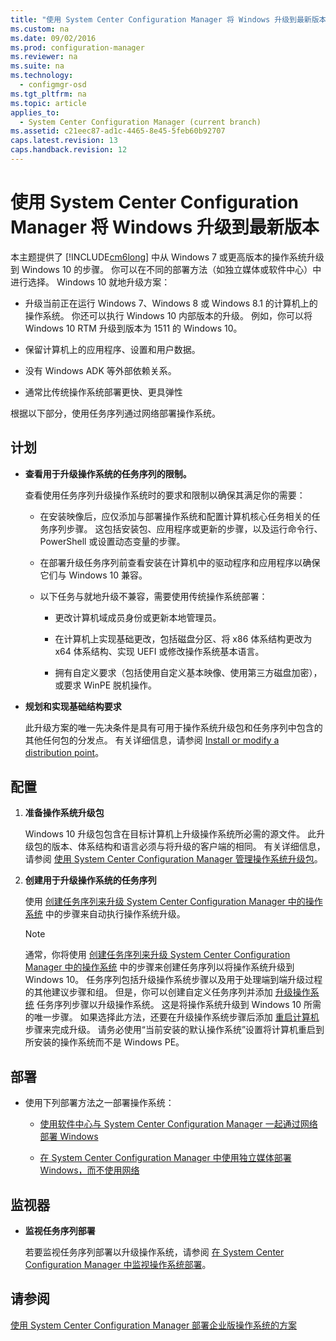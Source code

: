 ```yaml
---
title: "使用 System Center Configuration Manager 将 Windows 升级到最新版本"
ms.custom: na
ms.date: 09/02/2016
ms.prod: configuration-manager
ms.reviewer: na
ms.suite: na
ms.technology: 
  - configmgr-osd
ms.tgt_pltfrm: na
ms.topic: article
applies_to: 
  - System Center Configuration Manager (current branch)
ms.assetid: c21eec87-ad1c-4465-8e45-5feb60b92707
caps.latest.revision: 13
caps.handback.revision: 12
---
```

# 使用 System Center Configuration Manager 将 Windows 升级到最新版本
本主题提供了 [!INCLUDE[cm6long](../LocTest/includes/cm6long_md.md)] 中从 Windows 7 或更高版本的操作系统升级到 Windows 10 的步骤。 你可以在不同的部署方法（如独立媒体或软件中心）中进行选择。 Windows 10 就地升级方案：  
  
-   升级当前正在运行 Windows 7、Windows 8 或 Windows 8.1 的计算机上的操作系统。 你还可以执行 Windows 10 内部版本的升级。 例如，你可以将 Windows 10 RTM 升级到版本为 1511 的 Windows 10。  
  
-   保留计算机上的应用程序、设置和用户数据。  
  
-   没有 Windows ADK 等外部依赖关系。  
  
-   通常比传统操作系统部署更快、更具弹性  
  
 根据以下部分，使用任务序列通过网络部署操作系统。  
  
##  <a name="BKMK_Plan"></a> 计划  
  
-   **查看用于升级操作系统的任务序列的限制。**  
  
     查看使用任务序列升级操作系统时的要求和限制以确保其满足你的需要：  
  
    -   在安装映像后，应仅添加与部署操作系统和配置计算机核心任务相关的任务序列步骤。 这包括安装包、应用程序或更新的步骤，以及运行命令行、PowerShell 或设置动态变量的步骤。  
  
    -   在部署升级任务序列前查看安装在计算机中的驱动程序和应用程序以确保它们与 Windows 10 兼容。  
  
    -   以下任务与就地升级不兼容，需要使用传统操作系统部署：  
  
        -   更改计算机域成员身份或更新本地管理员。  
  
        -   在计算机上实现基础更改，包括磁盘分区、将 x86 体系结构更改为 x64 体系结构、实现 UEFI 或修改操作系统基本语言。  
  
        -   拥有自定义要求（包括使用自定义基本映像、使用第三方磁盘加密），或要求 WinPE 脱机操作。  
  
-   **规划和实现基础结构要求**  
  
     此升级方案的唯一先决条件是具有可用于操作系统升级包和任务序列中包含的其他任何包的分发点。 有关详细信息，请参阅 [Install or modify a distribution point](../LocTest/Manage-content-and-content-infrastructure-for-System-Center-Configuration-Manager.md#bkmk_Iinstall)。  
  
##  <a name="BKMK_Configure"></a> 配置  
  
1.  **准备操作系统升级包**  
  
     Windows 10 升级包包含在目标计算机上升级操作系统所必需的源文件。 此升级包的版本、体系结构和语言必须与将升级的客户端的相同。  有关详细信息，请参阅 [使用 System Center Configuration Manager 管理操作系统升级包](../LocTest/Manage-operating-system-upgrade-packages-with-System-Center-Configuration-Manager.md)。  
  
2.  **创建用于升级操作系统的任务序列**  
  
     使用 [创建任务序列来升级 System Center Configuration Manager 中的操作系统](../LocTest/Create-a-task-sequence-to-upgrade-an-operating-system-in-System-Center-Configuration-Manager.md) 中的步骤来自动执行操作系统升级。  
  
    > [!NOTE]  
    >  通常，你将使用 [创建任务序列来升级 System Center Configuration Manager 中的操作系统](../LocTest/Create-a-task-sequence-to-upgrade-an-operating-system-in-System-Center-Configuration-Manager.md) 中的步骤来创建任务序列以将操作系统升级到 Windows 10。 任务序列包括升级操作系统步骤以及用于处理端到端升级过程的其他建议步骤和组。 但是，你可以创建自定义任务序列并添加 [升级操作系统](../LocTest/Task-sequence-steps-in-System-Center-Configuration-Manager.md#BKMK_UpgradeOS) 任务序列步骤以升级操作系统。 这是将操作系统升级到 Windows 10 所需的唯一步骤。 如果选择此方法，还要在升级操作系统步骤后添加 [重启计算机](../LocTest/Task-sequence-steps-in-System-Center-Configuration-Manager.md#BKMK_RestartComputer) 步骤来完成升级。 请务必使用“当前安装的默认操作系统”设置将计算机重启到所安装的操作系统而不是 Windows PE。  
  
##  <a name="BKMK_Deploy"></a> 部署  
  
-   使用下列部署方法之一部署操作系统：  
  
    -   [使用软件中心与 System Center Configuration Manager 一起通过网络部署 Windows](../LocTest/Use-Software-Center-to-deploy-Windows-over-the-network-with-System-Center-Configuration-Manager.md)  
  
    -   [在 System Center Configuration Manager 中使用独立媒体部署 Windows，而不使用网络](../LocTest/Use-stand-alone-media-to-deploy-Windows-without-using-the-network-in-System-Center-Configuration-Manager.md)  
  
## 监视器  
  
-   **监视任务序列部署**  
  
     若要监视任务序列部署以升级操作系统，请参阅 [在 System Center Configuration Manager 中监视操作系统部署](../LocTest/Monitor-operating-system-deployments-in-System-Center-Configuration-Manager.md)。  
  
## 请参阅  
 [使用 System Center Configuration Manager 部署企业版操作系统的方案](../LocTest/Scenarios-to-deploy-enterprise-operating-systems-with-System-Center-Configuration-Manager.md)